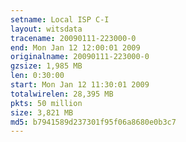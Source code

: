 ```yaml
---
setname: Local ISP C-I
layout: witsdata
tracename: 20090111-223000-0
end: Mon Jan 12 12:00:01 2009
originalname: 20090111-223000-0
gzsize: 1,985 MB
len: 0:30:00
start: Mon Jan 12 11:30:01 2009
totalwirelen: 28,395 MB
pkts: 50 million
size: 3,821 MB
md5: b7941589d237301f95f06a8680e0b3c7
---
```

